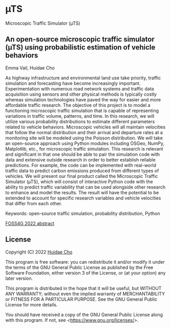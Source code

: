 # µTS
Microscopic Traffic Simulator (µTS)

## An open-source microscopic traffic simulator (µTS) using probabilistic estimation of vehicle behaviors

Emma Vail, Huidae Cho

As highway infrastructure and environmental land use take priority, traffic simulation and forecasting have become increasingly important. Experimentation with numerous road network systems and traffic data acquisition using sensors and other physical methods is typically costly whereas simulation technologies have paved the way for easier and more affordable traffic research. The objective of this project is to model a functioning microscopic traffic simulation that is capable of representing variations in traffic volume, patterns, and time. In this research, we will utilize various probability distributions to estimate different parameters related to vehicle behaviors. Microscopic vehicles will all maintain velocities that follow the normal distribution and their arrival and departure rates at a monitoring site will be modeled using the Poisson distribution. We will take an open-source approach using Python modules including OSGeo, NumPy, Matplotlib, etc., for microscopic traffic simulation. This research is relevant and significant in that one should be able to pair the simulation code with data and extensive outside research in order to better establish reliable predictions. For example, the code can be implemented with real-world traffic data to predict carbon emissions produced from different types of vehicles. We will present our final product called the Microscopic Traffic Simulator (µTS), which will consist of interactive Python code with the ability to predict traffic variability that can be used alongside other research to enhance and model the results. The result will have the potential to be extended to account for specific research variables and vehicle velocities that differ from each other.

Keywords: open-source traffic simulation, probability distribution, Python

[FOSS4G 2022 abstract](https://talks.osgeo.org/foss4g-2022/talk/review/QEFTUYCHHGBZYYTYHS3K8XXLEUWUHEXK)


## License

Copyright (C) 2022 [Huidae Cho](https://faculty.ung.edu/hcho/)

This program is free software: you can redistribute it and/or modify
it under the terms of the GNU General Public License as published by
the Free Software Foundation, either version 3 of the License, or
(at your option) any later version.

This program is distributed in the hope that it will be useful,
but WITHOUT ANY WARRANTY; without even the implied warranty of
MERCHANTABILITY or FITNESS FOR A PARTICULAR PURPOSE.  See the
GNU General Public License for more details.

You should have received a copy of the GNU General Public License
along with this program.  If not, see <<https://www.gnu.org/licenses/>>.
